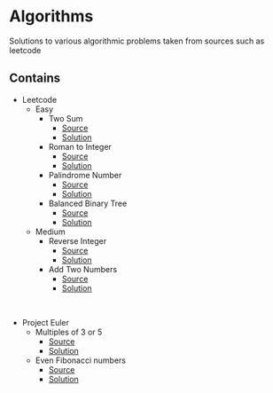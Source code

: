 # Algorithms

Solutions to various algorithmic problems taken from sources such as leetcode


## Contains

- Leetcode
  - Easy
    - Two Sum
      - [Source](https://leetcode.com/problems/two-sum/)
      - [Solution](./twoSum.js)
    - Roman to Integer
      - [Source](https://leetcode.com/problems/roman-to-integer/)
      - [Solution](./romanToInt.js)
    - Palindrome Number
      - [Source](https://leetcode.com/problems/palindrome-number/)
      - [Solution](./isPalindrome.js)
    - Balanced Binary Tree
      - [Source](https://leetcode.com/problems/balanced-binary-tree/)
      - [Solution](./isBalanced.js)
  - Medium
    - Reverse Integer
      - [Source](https://leetcode.com/problems/reverse-integer/)
      - [Solution](./reverse.js)
    - Add Two Numbers
      - [Source](https://leetcode.com/problems/add-two-numbers/)
      - [Solution](./addTwoNumbers.js)

<br/>

- Project Euler
  - Multiples of 3 or 5
    - [Source](https://projecteuler.net/problem=1)
    - [Solution](./sumOfMultiples.js)
  - Even Fibonacci numbers
    - [Source](https://projecteuler.net/problem=2)
    - [Solution](./fibonacciEvenSum.js)